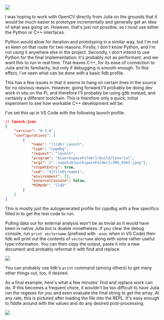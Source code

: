 ![](Screenshot%202024-06-01%20at%2022.53.03.png)

I was hoping to work with OpenCV directly from Julia on the grounds that it would be much easier to prototype incrementally and generally get an idea of what was going on. However, that's just not possible, so I must use either the Python or C++ interfaces.

Python would allow for iteration and prototyping in a similar way, but I'm not so keen on that route for two reasons. Firstly, I don't know Python, and I'm not using it anywhere else in the project. Secondly, I don't intend to use Python for the final implementation: it's probably not as performant, and we want this to run in real time. That leaves C++, for its ease of connection to Julia and its familiarity, but only if debugging is smooth enough. To this effect, I've seen what can be done with a basic lldb profile.

This has a few issues in that it seems to hang on certain lines in the source for no obvious reason. However, going forward I'll probably be doing dev work in situ on the Pi, and therefore I'll probably be using gdb instead, and certainly a different toolchain. This is therefore only a quick, initial experiment to see how workable C++ development will be.

I've set this up in VS Code with the following launch profile.

```json
// launch.json
{
	"version": "0.2.0",
	"configurations": [
		{
			"name": "(lldb) Launch",
			"type": "cppdbg",
			"request": "launch",
			"program": "${workspaceFolder}/build/tutorial",
			"args": ["--input=${workspaceFolder}/IMG_0363.jpeg"],
			"stopAtEntry": true,
			"cwd": "${fileDirname}",
			"environment": [],
			"externalConsole": false,
			"MIMode": "lldb"
		}
	]
}
```

This is mostly just the autogenerated profile for cppdbg with a few specifics filled in to get the test code to run.

Pulling data out for external analysis won't be as trivial as it would have been in native Julia but is doable nonetheless. If you clear the debug console, run `print vectorname` (prefixed with `-exec` when in VS Code) then lldb will print out the contents of `vectorname` along with some rather useful type information. You can then copy the output, paste it into a new document and probably reformat it with find and replace.

![](Screenshot%202024-06-01%20at%2023.11.55.png)

You can probably use lldb's `print` command (among others) to get many other things out, too, if desired.

As a final example, here's what a few minutes' find and replace work can do. If this becomes a frequent chore, it wouldn't be too difficult to have Julia run the regexes for you and even evaluate the final string to get the array. At any rate, this is pictured after loading the file into the REPL. It's easy enough to fiddle around with the values and do any desired post-processing.

![](Screenshot%202024-06-01%20at%2023.37.48.png)